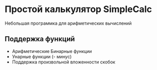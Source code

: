 # Простой калькулятор SimpleCalc

Небольшая программка для арифметических вычислений

## Поддержка функций
- Арифметические Бинарные функции
- Унарные функции (- минус)
- Поддержка произвольной вложенности скобок